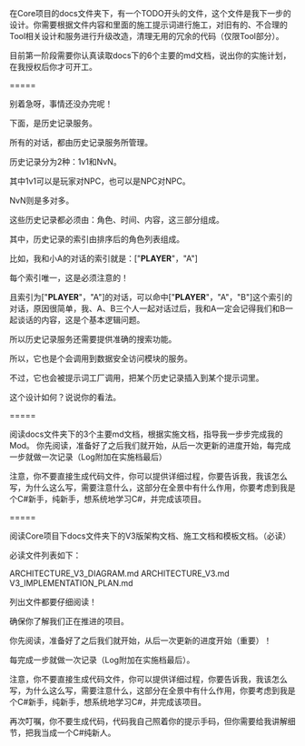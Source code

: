 在Core项目的docs文件夹下，有一个TODO开头的文件，这个文件是我下一步的设计。你需要根据文件内容和里面的施工提示词进行施工，对旧有的、不合理的Tool相关设计和服务进行升级改造，清理无用的冗余的代码（仅限Tool部分）。

目前第一阶段需要你认真读取docs下的6个主要的md文档，说出你的实施计划，在我授权后你才可开工。

=====

别着急呀，事情还没办完呢！

下面，是历史记录服务。

所有的对话，都由历史记录服务所管理。

历史记录分为2种：1v1和NvN。

其中1v1可以是玩家对NPC，也可以是NPC对NPC。

NvN则是多对多。

这些历史记录都必须由：角色、时间、内容，这三部分组成。

其中，历史记录的索引由排序后的角色列表组成。

比如，我和小A的对话的索引就是：["__PLAYER__"，"A"]

每个索引唯一，这是必须注意的！

且索引为["__PLAYER__"，"A"]的对话，可以命中["__PLAYER__"，"A"，"B"]这个索引的对话，原因很简单，我、A、B三个人一起对话过后，我和A一定会记得我们和B一起谈话的内容，这是个基本逻辑问题。

所以历史记录服务还需要提供准确的搜索功能。

所以，它也是个会调用到数据安全访问模块的服务。

不过，它也会被提示词工厂调用，把某个历史记录插入到某个提示词里。

这个设计如何？说说你的看法。

=====

阅读docs文件夹下的3个主要md文档，根据实施文档，指导我一步步完成我的Mod。
你先阅读，准备好了之后我们就开始，从后一次更新的进度开始，每完成一步就做一次记录（Log附加在实施档最后）

注意，你不要直接生成代码文件，你可以提供详细过程，你要告诉我，我该怎么写，为什么这么写，需要注意什么，这部分在全景中有什么作用，你要考虑到我是个C#新手，纯新手，想系统地学习C#，并完成该项目。

=====

阅读Core项目下docs文件夹下的V3版架构文档、施工文档和模板文档。（必读）

必读文件列表如下：

ARCHITECTURE_V3_DIAGRAM.md
ARCHITECTURE_V3.md
V3_IMPLEMENTATION_PLAN.md

列出文件都要仔细阅读！

确保你了解我们正在推进的项目。

你先阅读，准备好了之后我们就开始，从后一次更新的进度开始（重要）！

每完成一步就做一次记录（Log附加在实施档最后）。

注意，你不要直接生成代码文件，你可以提供详细过程，你要告诉我，我该怎么写，为什么这么写，需要注意什么，这部分在全景中有什么作用，你要考虑到我是个C#新手，纯新手，想系统地学习C#，并完成该项目。

再次叮嘱，你不要生成代码，代码我自己照着你的提示手码，但你需要给我讲解细节，把我当成一个C#纯新人。